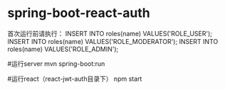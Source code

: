 # spring-boot-react-auth

首次运行前请执行：
INSERT INTO roles(name) VALUES('ROLE_USER');
INSERT INTO roles(name) VALUES('ROLE_MODERATOR');
INSERT INTO roles(name) VALUES('ROLE_ADMIN');

#运行server
mvn spring-boot:run

#运行react（react-jwt-auth目录下）
npm start
